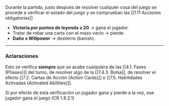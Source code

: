 Durante la partida, justo después de resolver cualquier cosa del juego se procede a verificar el estado del juego y se comprueban las [[1.11 Acciones obligatorias]]  
- **Victoria por puntos de leyenda ≥ 20** → gana el jugador.  
- Tratar de robar una carta con el mazo vacío → pierde.  
- **Daño ≥ Willpower** → destierro (banish).  

---
### Aclaraciones
Esto se verifica **siempre** que se acabe cualquiera de las [[4.1. Fases (Phases)]] del turno, de resolver algo de la [[7.4.3. Bolsa]], de resolver el efecto [[7.2. Cartas de Acción (Action Cards)]] o [[7.5. Habilidades Activadas (Activated Abilities)]].

Si por efecto de esta verificación un jugador gana y pierde a la vez, ese jugador gana el juego (CR 1.9.2.1)